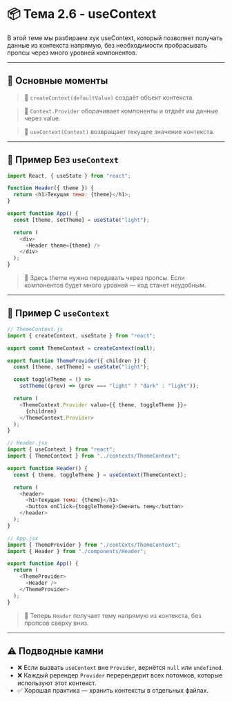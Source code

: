 # 📦 Тема 2.6 - useContext

В этой теме мы разбираем хук useContext, который позволяет получать данные из контекста напрямую, без необходимости пробрасывать пропсы через много уровней компонентов.

---

## 🚀 Основные моменты

> 📌 `createContext(defaultValue)` создаёт объект контекста.

> 📌 `Context.Provider` оборачивает компоненты и отдаёт им данные через value.

> 📌 `useContext(Context)` возвращает текущее значение контекста.

---

## 🔹 Пример Без `useContext`

```javascript
import React, { useState } from "react";

function Header({ theme }) {
  return <h1>Текущая тема: {theme}</h1>;
}

export function App() {
  const [theme, setTheme] = useState("light");

  return (
    <div>
      <Header theme={theme} />
    </div>
  );
}
```

> 📌 Здесь theme нужно передавать через пропсы. Если компонентов будет много уровней — код станет неудобным.

---

## 🔹 Пример С `useContext`

```javascript
// ThemeContext.js
import { createContext, useState } from "react";

export const ThemeContext = createContext(null);

export function ThemeProvider({ children }) {
  const [theme, setTheme] = useState("light");

  const toggleTheme = () =>
    setTheme((prev) => (prev === "light" ? "dark" : "light"));

  return (
    <ThemeContext.Provider value={{ theme, toggleTheme }}>
      {children}
    </ThemeContext.Provider>
  );
}
```

```javascript
// Header.jsx
import { useContext } from "react";
import { ThemeContext } from "../contexts/ThemeContext";

export function Header() {
  const { theme, toggleTheme } = useContext(ThemeContext);

  return (
    <header>
      <h1>Текущая тема: {theme}</h1>
      <button onClick={toggleTheme}>Сменить тему</button>
    </header>
  );
}
```

```javascript
// App.jsx
import { ThemeProvider } from "./contexts/ThemeContext";
import { Header } from "./components/Header";

export function App() {
  return (
    <ThemeProvider>
      <Header />
    </ThemeProvider>
  );
}
```

> 📌 Теперь `Header` получает тему напрямую из контекста, без пропсов сверху вниз.

---

## ⚠️ Подводные камни

- ❌ Если вызвать `useContext` вне `Provider`, вернётся `null` или `undefined`.
- ❌ Каждый ререндер `Provider` перерендерит всех потомков, которые используют этот контекст.
- ✅ Хорошая практика — хранить контексты в отдельных файлах.
